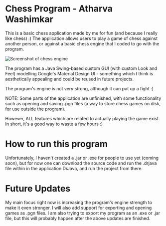# Chess Program - Atharva Washimkar

This is a basic chess application made by me for fun (and because I really like chess) :) The application allows users to play a game of chess against another person, or against a basic chess engine that I coded to go with the program.

![Screenshot of chess engine](http://i.imgur.com/WsprAM6.png?1)

The program has a Java Swing-based custom GUI (with custom Look and Feel) modelling Google's Material Design UI - something which I think is aesthetically appealing and could be reused in future projects.

The program's engine is not very strong, although it can put up a fight :)

NOTE: Some parts of the application are unfinished, with some functionality such as opening and saving .pgn files (a way to store chess games on disk, for use outside the program).

However, ALL features which are related to actually playing the game exist. In short, it's a good way to waste a few hours :)

# How to run this program

Unfortunately, I haven't created a .jar or .exe for people to use yet (coming soon), but for now one can download the source code and run the .drjava file within in the application DrJava, and run the project from there.

# Future Updates

My main focus right now is increasing the program's engine strength to make it even stronger.
I will also add support for exporting and opening games as .pgn files.
I am also trying to export my program as an .exe or .jar file, but this will probably happen after the above updates are finished.

